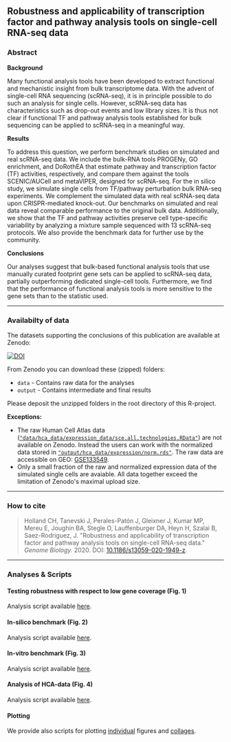 ## Robustness and applicability of transcription factor and pathway analysis tools on single-cell RNA-seq data

### Abstract

**Background**

Many functional analysis tools have been developed to extract functional and mechanistic insight from bulk transcriptome data. With the advent of single-cell RNA sequencing (scRNA-seq), it is in principle possible to do such an analysis for single cells. However, scRNA-seq data has characteristics such as drop-out events and low library sizes. It is thus not clear if functional TF and pathway analysis tools established for bulk sequencing can be applied to scRNA-seq in a meaningful way.

**Results**

To address this question, we perform benchmark studies on simulated and real scRNA-seq data. We include the bulk-RNA tools PROGENy, GO enrichment, and DoRothEA that estimate pathway and transcription factor (TF) activities, respectively, and compare them against the tools SCENIC/AUCell and metaVIPER, designed for scRNA-seq. For the in silico study, we simulate single cells from TF/pathway perturbation bulk RNA-seq experiments. We complement the simulated data with real scRNA-seq data upon CRISPR-mediated knock-out. Our benchmarks on simulated and real data reveal comparable performance to the original bulk data. Additionally, we show that the TF and pathway activities preserve cell type-specific variability by analyzing a mixture sample sequenced with 13 scRNA-seq protocols. We also provide the benchmark data for further use by the community.

**Conclusions**

Our analyses suggest that bulk-based functional analysis tools that use manually curated footprint gene sets can be applied to scRNA-seq data, partially outperforming dedicated single-cell tools. Furthermore, we find that the performance of functional analysis tools is more sensitive to the gene sets than to the statistic used.


***

### Availabilty of data
The datasets supporting the conclusions of this publication are available at Zenodo:

[![DOI](https://zenodo.org/badge/DOI/10.5281/zenodo.3564179.svg)](https://doi.org/10.5281/zenodo.3564179)

From Zenodo you can download these (zipped) folders: 

 * `data` - Contains raw data for the analyses
 * `output` - Contains intermediate and final results
 
 Please deposit the unzipped folders in the root directory of this R-project.
 
 **Exceptions:**
 
 * The raw Human Cell Atlas data ([`"data/hca_data/expression_data/sce.all.technologies.RData"`](https://github.com/saezlab/FootprintMethods_on_scRNAseq/blob/master/analyses/hca_data_analysis.Rmd#L56)) are not available on Zenodo. Instead the users can work with the normalized data stored in [`"output/hca_data/expression/norm.rds"`](https://github.com/saezlab/FootprintMethods_on_scRNAseq/blob/master/analyses/hca_data_analysis.Rmd#L205). The raw data are accessible on GEO: [GSE133549](https://www.ncbi.nlm.nih.gov/geo/query/acc.cgi?acc=GSE133549).
 * Only a small fraction of the raw and normalized expression data of the simulated single cells are  avaiable. All data together exceed the limitation of Zenodo's maximal upload size.

***

### How to cite
> Holland CH, Tanevski J, Perales-Patón J, Gleixner J, Kumar MP, Mereu E, Joughin BA, Stegle O, Lauffenburger DA, Heyn H, Szalai B, Saez-Rodriguez, J. "Robustness and applicability of transcription factor and pathway analysis tools on single-cell RNA-seq data." _Genome Biology._ 2020. DOI: [10.1186/s13059-020-1949-z](https://doi.org/10.1186/s13059-020-1949-z).

***

### Analyses & Scripts
#### Testing robustness with respect to low gene coverage (Fig. 1)
Analysis script available [here](https://github.com/saezlab/FootprintMethods_on_scRNAseq/blob/master/analyses/general_robustness.Rmd).

#### In-silico benchmark (Fig. 2)
Analysis script available [here](https://github.com/saezlab/FootprintMethods_on_scRNAseq/blob/master/analyses/in_silico_benchmark.Rmd).

#### In-vitro benchmark (Fig. 3)
Analysis script available [here](https://github.com/saezlab/FootprintMethods_on_scRNAseq/blob/master/analyses/in_vitro_benchmark.Rmd).

#### Analysis of HCA-data (Fig. 4)
Analysis script available [here](https://github.com/saezlab/FootprintMethods_on_scRNAseq/blob/master/analyses/hca_data_analysis.Rmd).

#### Plotting
We provide also scripts for plotting [individual](https://github.com/saezlab/FootprintMethods_on_scRNAseq/blob/master/analyses/plot_figures.Rmd) figures and [collages](https://github.com/saezlab/FootprintMethods_on_scRNAseq/blob/master/analyses/figure_arrangement.Rmd).
